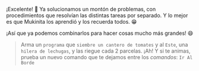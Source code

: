 <gs-attire attire-url="https://raw.githubusercontent.com/MumukiProject/mumuki-guia-gobstones-practica-procedimientos-kids/master/assets/attires/config.json"></gs-attire> <gs-toolbox toolbox-url="https://raw.githubusercontent.com/MumukiProject/mumuki-guia-gobstones-practica-procedimientos-kids/master/assets/toolbox_1553290173357.xml"></gs-toolbox>

¡Excelente! :tada: Ya solucionamos un montón de problemas, con procedimientos que resolvían las distintas tareas por separado. Y lo mejor es que Mukinita los aprendió y los recuerda todos. :grin:

¡Así que ya podemos combinarlos para hacer cosas mucho más grandes! :smile:

> Arma un `programa` que `siembre un cantero de tomates` y al `Este`, una `hilera de lechugas`, y las riegue cada 2 parcelas. ¡Ah! Y si te animas, prueba un nuevo comando que te dejamos entre los _comandos_: `Ir Al Borde`
